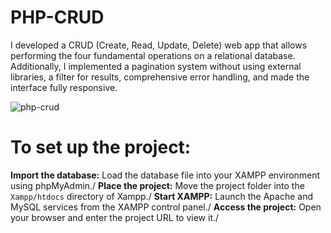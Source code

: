 # PHP-CRUD 

I developed a CRUD (Create, Read, Update, Delete) web app that allows performing the four fundamental operations on a relational database. Additionally, I implemented a pagination system without using external libraries, a filter for results, comprehensive error handling, and made the interface fully responsive.

![php-crud](https://github.com/user-attachments/assets/78569cc5-880d-4e1e-a18b-bc4d70e67804)

# To set up the project:

**Import the database:** Load the database file into your XAMPP environment using phpMyAdmin./
**Place the project:** Move the project folder into the `Xampp/htdocs` directory of Xampp./
**Start XAMPP:** Launch the Apache and MySQL services from the XAMPP control panel./
**Access the project:** Open your browser and enter the project URL to view it./
